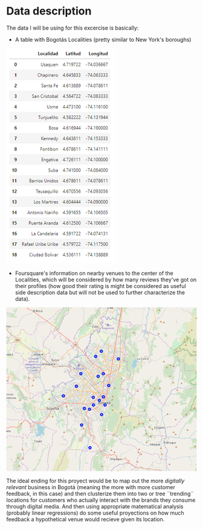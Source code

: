 ﻿# Data description
The data I will be using for this excercise is basically: 

 * A table with Bogotás Localities (pretty similar to New York's boroughs) 

![Bogotás Localities](https://github.com/jdlopezs/courseraWiki/blob/master/DatosBog.PNG)

* Foursquare's information on nearby venues to the center of the Localities, which will be considered by how many reviews they've got on their profiles (how good their rating is  might be considered as useful side description data but will not be used to further characterize the data). 

![Bogotás Map](https://github.com/jdlopezs/courseraWiki/blob/master/MapaBarriosBog.PNG)

The ideal ending for this proyect would be to map out the more _digitally relevant_ business in Bogotá (meaning the more with more customer feedback, in this case) and then clusterize them into two or tree ¨trending¨ locations for customers who actually interact with the brands they consume through digital media. And then using appropriate matematical analysis (probably linear regressions) do some useful proyections on how much feedback a hypothetical venue would recieve given its location.
